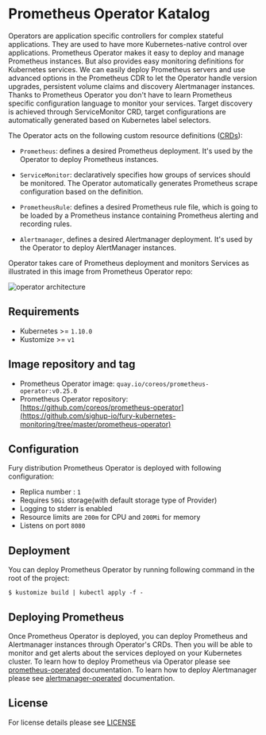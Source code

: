 # Prometheus Operator Katalog

Operators are application specific controllers for complex stateful applications. They are used to have more Kubernetes-native control over applications. Prometheus Operator makes it easy to deploy and manage Prometheus instances. But also provides easy monitoring definitions for Kubernetes services. We can easily deploy Prometheus servers and use advanced options in the Prometheus CDR to let the Operator handle version upgrades, persistent volume claims and discovery Alertmanager instances. Thanks to Prometheus Operator you don't have to learn Prometheus specific configuration language to monitor your services. Target discovery is achieved through ServiceMonitor CRD, target configurations are automatically generated based on Kubernetes label selectors. 

The Operator acts on the following custom resource definitions ([CRDs](https://kubernetes.io/docs/concepts/extend-kubernetes/api-extension/custom-resources/)):

- `Prometheus`: defines a desired Prometheus deployment. It's used by the Operator to deploy Prometheus instances.

- `ServiceMonitor`: declaratively specifies how groups of services should be monitored. The Operator automatically generates Prometheus scrape configuration based on the definition.

- `PrometheusRule`: defines a desired Prometheus rule file, which is going to be loaded by a Prometheus instance containing Prometheus alerting and recording rules.

- `Alertmanager`, defines a desired Alertmanager deployment. It's used by the Operator to deploy AlertManager instances.

Operator takes care of Prometheus deployment and monitors Services as illustrated in this image from Prometheus Operator repo:

![operator architecture](https://coreos.com/sites/default/files/inline-images/p1.png)


## Requirements

- Kubernetes >= `1.10.0`
- Kustomize >= `v1`


## Image repository and tag

* Prometheus Operator image: `quay.io/coreos/prometheus-operator:v0.25.0`
* Prometheus Operator repository: [https://github.com/coreos/prometheus-operator](https://github.com/sighup-io/fury-kubernetes-monitoring/tree/master/prometheus-operator)


## Configuration

Fury distribution Prometheus Operator is deployed with following configuration:
- Replica number : `1` 
- Requires `50Gi` storage(with default storage type of Provider)
- Logging to stderr is enabled
- Resource limits are `200m` for CPU and `200Mi` for memory
- Listens on port `8080` 


## Deployment

You can deploy Prometheus Operator by running following command in the root of the project:

`$ kustomize build | kubectl apply -f -`


## Deploying Prometheus

Once Prometheus Operator is deployed, you can deploy Prometheus and Alertmanager instances through Operator's CRDs. Then you will be able to monitor and get alerts about the services deployed on your Kubernetes cluster. To learn how to deploy Prometheus via Operator please see [prometheus-operated](https://github.com/sighup-io/fury-kubernetes-monitoring/tree/master/prometheus-operated) documentation. To learn how to deploy Alertmanager please see [alertmanager-operated](https://github.com/sighup-io/fury-kubernetes-monitoring/tree/master/alertmanager-operated) documentation.


## License

For license details please see [LICENSE](https://sighup.io/fury/license) 
